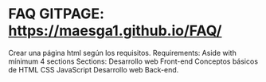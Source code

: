 
# FAQ GITPAGE: https://maesga1.github.io/FAQ/
Crear una página html según los requisitos.
Requirements:
Aside with mínimum 4 sections
Sections: 
Desarrollo web Front-end
Conceptos básicos de HTML
CSS
JavaScript
Desarrollo web Back-end.